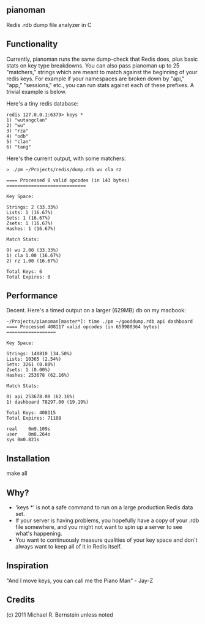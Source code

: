 pianoman
--------

Redis .rdb dump file analyzer in C

Functionality
-------------

Currently, pianoman runs the same dump-check that Redis does, plus basic stats
on key type breakdowns.  You can also pass pianoman up to 25 "matchers," strings
which are meant to match against the beginning of your redis keys.  For example
if your namespaces are broken down by "api," "app," "sessions," etc., you can
run stats against each of these prefixes.  A trivial example is below.

Here's a tiny redis database:

    redis 127.0.0.1:6379> keys *
    1) "wutangclan"
    2) "wu"
    3) "rza"
    4) "odb"
    5) "clan"
    6) "tang"

Here's the current output, with some matchers:

    > ./pm ~/Projects/redis/dump.rdb wu cla rz

    ==== Processed 8 valid opcodes (in 143 bytes) =============================

    Key Space:

    Strings: 2 (33.33%)
    Lists: 1 (16.67%)
    Sets: 1 (16.67%)
    Zsets: 1 (16.67%)
    Hashes: 1 (16.67%)

    Match Stats:

    0) wu 2.00 (33.33%)
    1) cla 1.00 (16.67%)
    2) rz 1.00 (16.67%)

    Total Keys: 6
    Total Expires: 0


Performance
-----------

Decent. Here's a timed output on a larger (629MB) db on my macbook:

    ~/Projects/pianoman[master*]: time ./pm ~/gooddump.rdb api dashboard
    ==== Processed 408117 valid opcodes (in 659980364 bytes) ==================

    Key Space:

    Strings: 140810 (34.50%)
    Lists: 10365 (2.54%)
    Sets: 3261 (0.80%)
    Zsets: 1 (0.00%)
    Hashes: 253678 (62.16%)

    Match Stats:

    0) api 253678.00 (62.16%)
    1) dashboard 78297.00 (19.19%)

    Total Keys: 408115
    Total Expires: 71108

    real	0m9.109s
    user	0m8.264s
    sys	0m0.821s


Installation
------------

make all

Why?
----

* 'keys *' is not a safe command to run on a large production Redis data set.
* If your server is having problems, you hopefully have a copy of your .rdb file
somewhere, and you might not want to spin up a server to see what's happening.
* You want to continuously measure qualities of your key space and don't always
want to keep all of it in Redis itself.

Inspiration
-----------

"And I move keys, you can call me the Piano Man" - Jay-Z

Credits
-------

(c) 2011 Michael R. Bernstein unless noted
